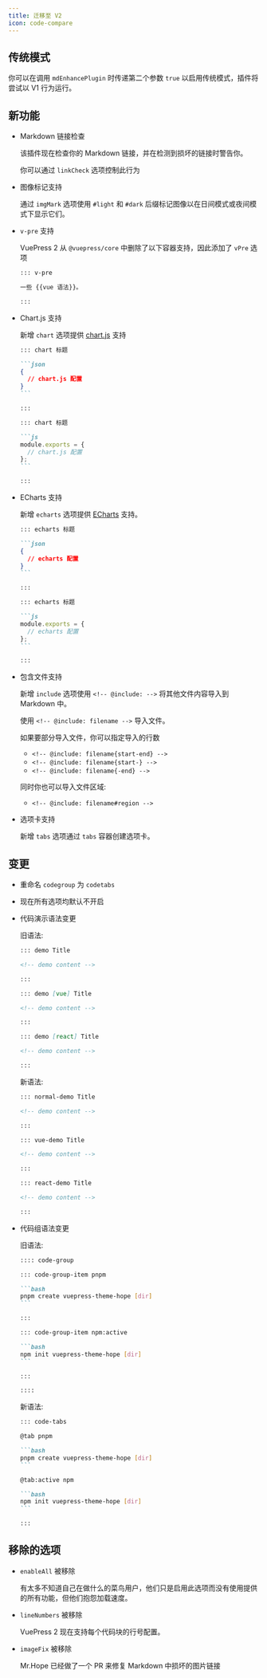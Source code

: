 ```yaml
---
title: 迁移至 V2
icon: code-compare
---
```


## 传统模式

你可以在调用 `mdEnhancePlugin` 时传递第二个参数 `true` 以启用传统模式，插件将尝试以 V1 行为运行。

## 新功能

- Markdown 链接检查

  该插件现在检查你的 Markdown 链接，并在检测到损坏的链接时警告你。

  你可以通过 `linkCheck` 选项控制此行为

- 图像标记支持

  通过 `imgMark` 选项使用 `#light` 和 `#dark` 后缀标记图像以在日间模式或夜间模式下显示它们。

- `v-pre` 支持

  VuePress 2 从 `@vuepress/core` 中删除了以下容器支持，因此添加了 `vPre` 选项

  ```md
  ::: v-pre

  一些 {{vue 语法}}。

  :::
  ```

- Chart.js 支持

  新增 `chart` 选项提供 [chart.js](https://www.chartjs.org/docs/latest/) 支持

  ````md
  ::: chart 标题

  ```json
  {
    // chart.js 配置
  }
  ```

  :::

  ::: chart 标题

  ```js
  module.exports = {
    // chart.js 配置
  };
  ```

  :::
  ````

- ECharts 支持

  新增 `echarts` 选项提供 [ECharts](https://echarts.apache.org/en/index.html) 支持。

  ````md
  ::: echarts 标题

  ```json
  {
    // echarts 配置
  }
  ```

  :::

  ::: echarts 标题

  ```js
  module.exports = {
    // echarts 配置
  };
  ```

  :::
  ````

- 包含文件支持

  <!-- markdownlint-disable MD033 -->

  新增 `include` 选项使用 `<!-- @include: -->` 将其他文件内容导入到 Markdown 中。

  使用 <code>&lt;!-- @include: filename --&gt;</code> 导入文件。

  如果要部分导入文件，你可以指定导入的行数

  - <code>&lt;!-- @include: filename{start-end} --&gt;</code>
  - <code>&lt;!-- @include: filename{start-} --&gt;</code>
  - <code>&lt;!-- @include: filename{-end} --&gt;</code>

  同时你也可以导入文件区域:

  - <code>&lt;!-- @include: filename#region --&gt;</code>

  <!-- markdownlint-enable MD033 -->

- 选项卡支持

  新增 `tabs` 选项通过 `tabs` 容器创建选项卡。

## 变更

- 重命名 `codegroup` 为 `codetabs`

- 现在所有选项均默认不开启

- 代码演示语法变更

  旧语法:

  ```md
  ::: demo Title

  <!-- demo content -->

  :::

  ::: demo [vue] Title

  <!-- demo content -->

  :::

  ::: demo [react] Title

  <!-- demo content -->

  :::
  ```

  新语法:

  ```md
  ::: normal-demo Title

  <!-- demo content -->

  :::

  ::: vue-demo Title

  <!-- demo content -->

  :::

  ::: react-demo Title

  <!-- demo content -->

  :::
  ```

- 代码组语法变更

  旧语法:

  ````md
  :::: code-group

  ::: code-group-item pnpm

  ```bash
  pnpm create vuepress-theme-hope [dir]
  ```

  :::

  ::: code-group-item npm:active

  ```bash
  npm init vuepress-theme-hope [dir]
  ```

  :::

  ::::
  ````

  新语法:

  ````md
  ::: code-tabs

  @tab pnpm

  ```bash
  pnpm create vuepress-theme-hope [dir]
  ```

  @tab:active npm

  ```bash
  npm init vuepress-theme-hope [dir]
  ```

  :::
  ````

## 移除的选项

- `enableAll` 被移除

  有太多不知道自己在做什么的菜鸟用户，他们只是启用此选项而没有使用提供的所有功能，但他们抱怨加载速度。

- `lineNumbers` 被移除

  VuePress 2 现在支持每个代码块的行号配置。

- `imageFix` 被移除

  Mr.Hope 已经做了一个 PR 来修复 Markdown 中损坏的图片链接
